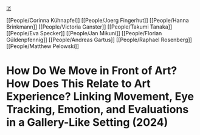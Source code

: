 [🇿](zotero://select/library/items/HKYNLYJX)

[[People/Corinna Kühnapfel]] [[People/Joerg Fingerhut]] [[People/Hanna Brinkmann]] [[People/Victoria Ganster]] [[People/Takumi Tanaka]] [[People/Eva Specker]] [[People/Jan Mikuni]] [[People/Florian Güldenpfennig]] [[People/Andreas Gartus]] [[People/Raphael Rosenberg]] [[People/Matthew Pelowski]] 
# How Do We Move in Front of Art? How Does This Relate to Art Experience? Linking Movement, Eye Tracking, Emotion, and Evaluations in a Gallery-Like Setting (2024)

